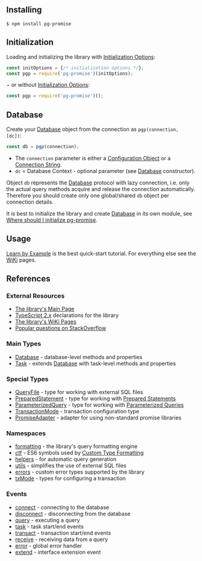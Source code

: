 ## Installing

```
$ npm install pg-promise
```

## Initialization

Loading and initializing the library with [Initialization Options]:

```js
const initOptions = {/* initialization options */};
const pgp = require('pg-promise')(initOptions);
```

&#8722; or without [Initialization Options]:

```js
const pgp = require('pg-promise')();
```

## Database

Create your [Database] object from the connection as `pgp(connection, [dc])`:

```js
const db = pgp(connection);
```

* The `connection` parameter is either a [Configuration Object] or a [Connection String].
* `dc` = Database Context - optional parameter (see [Database] constructor).

Object `db` represents the [Database] protocol with lazy connection, i.e. only the actual query methods acquire
and release the connection automatically. Therefore you should create only one global/shared `db` object per connection details.

It is best to initialize the library and create [Database] in its own module, see [Where should I initialize pg-promise].

## Usage

[Learn by Example] is the best quick-start tutorial. For everything else see the [WiKi] pages.

## References

### External Resources

* [The library's Main Page](https://github.com/vitaly-t/pg-promise)
* [TypeScript 2.x](https://github.com/vitaly-t/pg-promise/tree/master/typescript) declarations for the library
* [The library's WiKi Pages](https://github.com/vitaly-t/pg-promise/wiki)
* [Popular questions on StackOverflow](https://stackoverflow.com/questions/tagged/pg-promise?sort=votes&pageSize=50) 

### Main Types
 
* [Database] - database-level methods and properties
* [Task](http://vitaly-t.github.io/pg-promise/Task.html) - extends [Database] with task-level methods and properties

[Database]:http://vitaly-t.github.io/pg-promise/Database.html

### Special Types

* [QueryFile] - type for working with external SQL files
* [PreparedStatement] - type for working with [Prepared Statements]
* [ParameterizedQuery] - type for working with [Parameterized Queries]
* [TransactionMode] - transaction configuration type
* [PromiseAdapter] - adapter for using non-standard promise libraries

[QueryFile]:http://vitaly-t.github.io/pg-promise/QueryFile.html
[PreparedStatement]:http://vitaly-t.github.io/pg-promise/PreparedStatement.html
[ParameterizedQuery]:http://vitaly-t.github.io/pg-promise/ParameterizedQuery.html
[TransactionMode]:http://vitaly-t.github.io/pg-promise/txMode.TransactionMode.html
[PromiseAdapter]:http://vitaly-t.github.io/pg-promise/PromiseAdapter.html
[Prepared Statements]:https://github.com/vitaly-t/pg-promise/wiki/Learn-by-Example#prepared-statements
[Parameterized Queries]:https://github.com/vitaly-t/pg-promise/wiki/Learn-by-Example#parameterized-queries

### Namespaces

* [formatting] - the library's query formatting engine
* [ctf] - ES6 symbols used by [Custom Type Formatting]
* [helpers] - for automatic query generation
* [utils] - simplifies the use of external SQL files
* [errors] - custom error types supported by the library
* [txMode] - types for configuring a transaction

[formatting]:http://vitaly-t.github.io/pg-promise/formatting.html
[ctf]:http://vitaly-t.github.io/pg-promise/formatting.ctf.html
[helpers]:http://vitaly-t.github.io/pg-promise/helpers.html
[utils]:http://vitaly-t.github.io/pg-promise/utils.html
[errors]:http://vitaly-t.github.io/pg-promise/errors.html
[txMode]:http://vitaly-t.github.io/pg-promise/txMode.html

### Events

* [connect] - connecting to the database
* [disconnect] - disconnecting from the database
* [query] - executing a query
* [task] - task start/end events
* [transact] - transaction start/end events
* [receive] - receiving data from a query
* [error] - global error handler
* [extend] - interface extension event

[connect]:http://vitaly-t.github.io/pg-promise/global.html#event:connect
[disconnect]:http://vitaly-t.github.io/pg-promise/global.html#event:disconnect
[query]:http://vitaly-t.github.io/pg-promise/global.html#event:query
[task]:http://vitaly-t.github.io/pg-promise/global.html#event:task
[transact]:http://vitaly-t.github.io/pg-promise/global.html#event:transact
[receive]:http://vitaly-t.github.io/pg-promise/global.html#event:receive
[error]:http://vitaly-t.github.io/pg-promise/global.html#event:error
[extend]:http://vitaly-t.github.io/pg-promise/global.html#event:extend

[Configuration Object]:https://github.com/vitaly-t/pg-promise/wiki/Connection-Syntax#configuration-object
[Connection String]:https://github.com/vitaly-t/pg-promise/wiki/Connection-Syntax#connection-string
[Initialization Options]:http://vitaly-t.github.io/pg-promise/module-pg-promise.html
[Where should I initialize pg-promise]:https://stackoverflow.com/questions/34382796/where-should-i-initialize-pg-promise
[Learn by Example]:https://github.com/vitaly-t/pg-promise/wiki/Learn-by-Example
[WiKi]:https://github.com/vitaly-t/pg-promise/wiki
[Custom Type Formatting]:https://github.com/vitaly-t/pg-promise#custom-type-formatting

